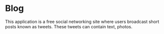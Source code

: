 # Blog 
This application is a free social networking site where users broadcast short posts known as tweets. These tweets can contain text, photos.
